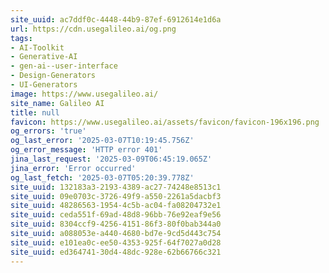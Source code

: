 ```yaml
---
site_uuid: ac7ddf0c-4448-44b9-87ef-6912614e1d6a
url: https://cdn.usegalileo.ai/og.png
tags:
- AI-Toolkit
- Generative-AI
- gen-ai--user-interface
- Design-Generators
- UI-Generators
image: https://www.usegalileo.ai/
site_name: Galileo AI
title: null
favicon: https://www.usegalileo.ai/assets/favicon/favicon-196x196.png
og_errors: 'true'
og_last_error: '2025-03-07T10:19:45.756Z'
og_error_message: 'HTTP error 401'
jina_last_request: '2025-03-09T06:45:19.065Z'
jina_error: 'Error occurred'
og_last_fetch: '2025-03-07T05:20:39.778Z'
site_uuid: 132183a3-2193-4389-ac27-74248e8513c1
site_uuid: 09e0703c-3726-49f9-a550-2261a5dacbf3
site_uuid: 48286563-1954-4c5b-ac04-fa08204732e1
site_uuid: ceda551f-69ad-48d8-96bb-76e92eaf9e56
site_uuid: 8304ccf9-4256-4151-86f3-80f0bab344a0
site_uuid: a088053e-a440-4680-bd7e-9cd5d443c754
site_uuid: e101ea0c-ee50-4353-925f-64f7027a0d28
site_uuid: ed364741-30d4-48dc-928e-62b66766c321
---
```


